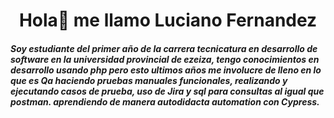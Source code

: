 ### <h1 align="center">Hola👋 me llamo Luciano Fernandez</h1>

<h5>Soy estudiante del primer año de la carrera tecnicatura en desarrollo de software en la universidad provincial de ezeiza, tengo conocimientos en desarrollo usando php pero esto ultimos años me involucre de lleno en lo que es Qa haciendo pruebas manuales funcionales, realizando y ejecutando casos de prueba, uso de Jira y sql para consultas al igual que postman. aprendiendo de manera autodidacta automation con Cypress.</h5>




